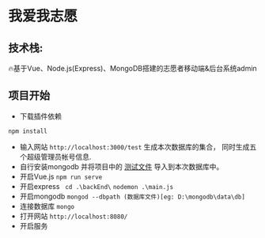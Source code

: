 # 我爱我志愿

## 技术栈:
  🔥基于Vue、Node.js(Express)、MongoDB搭建的志愿者移动端&后台系统admin
  
## 项目开始
+ 下载插件依赖
```
npm install 
```
+ 输入网站 `http://localhost:3000/test` 生成本次数据库的集合， 同时生成五个超级管理员帐号信息.
+ 自行安装mongodb 并将项目中的 [测试文件](./Volunteer.actives.json)  导入到本次数据库中。
+ 开启Vue.js   `npm run serve`
+ 开启express  ` cd .\backEnd\`   `nodemon .\main.js`
+ 开启mongodb  `mongod --dbpath (数据库文件)[eg: D:\mongodb\data\db]`
+ 连接数据库   `mongo`
+ 打开网站 `http://localhost:8080/`
+ 开启服务